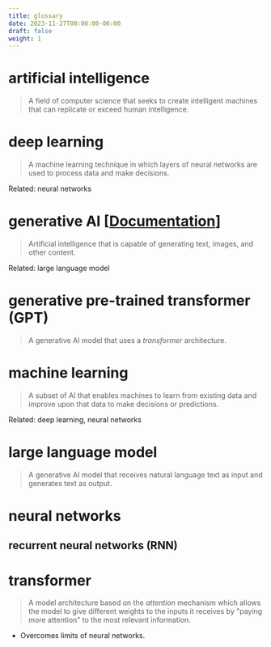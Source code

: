 ```yaml
---
title: glossary
date: 2023-11-27T00:00:00-06:00
draft: false
weight: 1
---
```


# artificial intelligence
> A field of computer science that seeks to create intelligent machines that can replicate or exceed human intelligence.

# deep learning
> A machine learning technique in which layers of neural networks are used to process data and make decisions.

Related: neural networks

# generative AI [[Documentation](https://en.wikipedia.org/wiki/Generative_artificial_intelligence?WT.mc_id=academic-105485-koreyst)]
> Artificial intelligence that is capable of generating text, images, and other content.  

Related: large language model

# generative pre-trained transformer (GPT)
> A generative AI model that uses a *transformer* architecture.

# machine learning
> A subset of AI that enables machines to learn from existing data and improve upon that data to make
decisions or predictions.

Related: deep learning, neural networks

# large language model
> A generative AI model that receives natural language text as input and generates text as output.

# neural networks
## recurrent neural networks (RNN)

# transformer
> A model architecture based on the *attention* mechanism which allows the model to give different weights
to the inputs it receives by "paying more attention" to the most relevant information.  
- Overcomes limits of neural networks.

